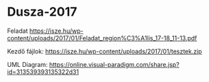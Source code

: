 # Dusza-2017

Feladat
https://isze.hu/wp-content/uploads/2017/01/Feladat_region%C3%A1lis_17-18_11-13.pdf

Kezdő fájlok:
https://isze.hu/wp-content/uploads/2017/01/tesztek.zip

UML Diagram: 
https://online.visual-paradigm.com/share.jsp?id=313539393135322d31
